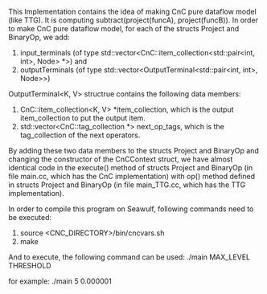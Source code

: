 This Implementation contains the idea of making CnC pure dataflow model (like TTG).
It is computing subtract(project(funcA), project(funcB)). In order to make CnC pure dataflow model,
for each of the structs Project and BinaryOp, we add:
  1) input_terminals (of type std::vector<CnC::item_collection<std::pair<int, int>, Node> *>) and
  2) outputTerminals (of type std::vector<OutputTerminal<std::pair<int, int>, Node>>)

OutputTerminal<K, V> structrue contains the following data members:
  1) CnC::item_collection<K, V> *item_collection, which is the output item_collection to put the output item.
  2) std::vector<CnC::tag_collection<K> *> next_op_tags, which is the tag_collection of the next operators.

By adding these two data members to the structs Project and BinaryOp and changing the constructor of the CnCContext struct, we have almost identical code in the execute() method of structs Project and BinaryOp (in file main.cc, which has the CnC implementation) with op() method defined in structs Project and BinaryOp (in file main_TTG.cc, which has the TTG implementation).

In order to compile this program on Seawulf, following commands need to be executed:
1) source <CNC_DIRECTORY>/bin/cncvars.sh
2) make

And to execute, the following command can be used:
./main MAX_LEVEL THRESHOLD

for example:
./main 5 0.000001

